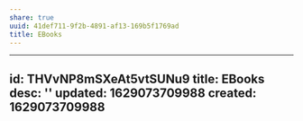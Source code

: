 ```yaml
---
share: true
uuid: 41def711-9f2b-4891-af13-169b5f1769ad
title: EBooks
---
```

---
id: THVvNP8mSXeAt5vtSUNu9
title: EBooks
desc: ''
updated: 1629073709988
created: 1629073709988
---